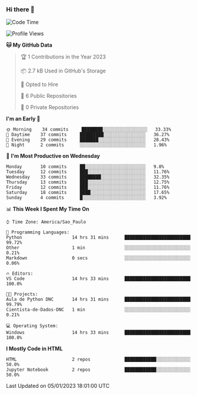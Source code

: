 ### Hi there 👋

<!--
**igabriel-gb/igabriel-gb** is a ✨ _special_ ✨ repository because its `README.md` (this file) appears on your GitHub profile.

Here are some ideas to get you started:

- 🔭 I’m currently working on ...
- 🌱 I’m currently learning ...
- 👯 I’m looking to collaborate on ...
- 🤔 I’m looking for help with ...
- 💬 Ask me about ...
- 📫 How to reach me: ...
- 😄 Pronouns: ...
- ⚡ Fun fact: ...
-->

<!--START_SECTION:waka-->
![Code Time](http://img.shields.io/badge/Code%20Time-110%20hrs%2058%20mins-blue)

![Profile Views](http://img.shields.io/badge/Profile%20Views-9-blue)

**🐱 My GitHub Data** 

> 🏆 1 Contributions in the Year 2023
 > 
> 📦 2.7 kB Used in GitHub's Storage 
 > 
> 💼 Opted to Hire
 > 
> 📜 6 Public Repositories 
 > 
> 🔑 0 Private Repositories  
 > 
**I'm an Early 🐤** 

```text
🌞 Morning    34 commits     ████████░░░░░░░░░░░░░░░░░   33.33% 
🌇 Daytime    37 commits     █████████░░░░░░░░░░░░░░░░   36.27% 
🌃 Evening    29 commits     ███████░░░░░░░░░░░░░░░░░░   28.43% 
🌙 Night      2 commits      ░░░░░░░░░░░░░░░░░░░░░░░░░   1.96%

```
📅 **I'm Most Productive on Wednesday** 

```text
Monday       10 commits     ██░░░░░░░░░░░░░░░░░░░░░░░   9.8% 
Tuesday      12 commits     ███░░░░░░░░░░░░░░░░░░░░░░   11.76% 
Wednesday    33 commits     ████████░░░░░░░░░░░░░░░░░   32.35% 
Thursday     13 commits     ███░░░░░░░░░░░░░░░░░░░░░░   12.75% 
Friday       12 commits     ███░░░░░░░░░░░░░░░░░░░░░░   11.76% 
Saturday     18 commits     ████░░░░░░░░░░░░░░░░░░░░░   17.65% 
Sunday       4 commits      █░░░░░░░░░░░░░░░░░░░░░░░░   3.92%

```


📊 **This Week I Spent My Time On** 

```text
⌚︎ Time Zone: America/Sao_Paulo

💬 Programming Languages: 
Python                   14 hrs 31 mins      █████████████████████████   99.72% 
Other                    1 min               ░░░░░░░░░░░░░░░░░░░░░░░░░   0.21% 
Markdown                 0 secs              ░░░░░░░░░░░░░░░░░░░░░░░░░   0.06%

🔥 Editors: 
VS Code                  14 hrs 33 mins      █████████████████████████   100.0%

🐱‍💻 Projects: 
Aula de Python DNC       14 hrs 31 mins      █████████████████████████   99.79% 
Cientista-de-Dados-DNC   1 min               ░░░░░░░░░░░░░░░░░░░░░░░░░   0.21%

💻 Operating System: 
Windows                  14 hrs 33 mins      █████████████████████████   100.0%

```

**I Mostly Code in HTML** 

```text
HTML                     2 repos             ████████████░░░░░░░░░░░░░   50.0% 
Jupyter Notebook         2 repos             ████████████░░░░░░░░░░░░░   50.0%

```



 Last Updated on 05/01/2023 18:01:00 UTC
<!--END_SECTION:waka-->
